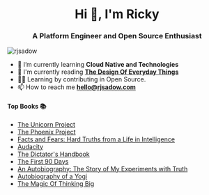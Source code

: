 <h1 align="center">Hi 👋, I'm Ricky</h1>

<h3 align="center">A Platform Engineer and Open Source Enthusiast</h3>

<p align="left"> <img src="https://komarev.com/ghpvc/?username=rjsadow&label=Profile%20views&color=0e75b6&style=flat" alt="rjsadow" /> </p>

- 🌱 I’m currently learning **Cloud Native and Technologies** 
- 📖 I'm currently reading <a href=https://www.amazon.com/Design-Everyday-Things-Revised-Expanded/dp/0465050654> **The Design Of Everyday Things** </a>
- 👨‍💻 Learning by contributing in Open Source.
- 📫 How to reach me **hello@rjsadow.com**

<h4>Top Books 📚</h4>

- <a href="https://www.amazon.com/The-Unicorn-Project-Gene-Kim-audiobook/dp/B0812C82T9/ref=sr_1_1?crid=3HPZLRYNZCEBF&keywords=The+Unicorn+Project&qid=1686147947&s=audible&sprefix=the+unicorn+project%2Caudible%2C93&sr=1-1">The Unicorn Project</a>
- <a href="https://www.amazon.com/The-Phoenix-Project-audiobook/dp/B00VATFAMI/ref=sr_1_1?crid=174N93I2KIBQO&keywords=The+Phoenix+Project&qid=1686147959&s=audible&sprefix=the+phoenix+project%2Caudible%2C86&sr=1-1">The Phoenix Project</a>
- <a href="https://www.amazon.com/Facts-and-Fears-audiobook/dp/B07B1M7QFN/ref=sr_1_1?crid=3BNVNQCT1A9D2&keywords=Facts+and+Fears%3A+Hard+Truths+from+a+Life+in+Intelligence&qid=1686147972&s=audible&sprefix=facts+and+fears+hard+truths+from+a+life+in+intelligence%2Caudible%2C101&sr=1-1">Facts and Fears: Hard Truths from a Life in Intelligence</a>
- <a href="https://www.amazon.com/Audacity-Jonathan-Chait-audiobook/dp/B01LYC3PLT/ref=sr_1_2?crid=VIWQ3LMLXDGA&keywords=Audacity&qid=1686147984&s=audible&sprefix=audacity%2Caudible%2C121&sr=1-2">Audacity</a>
- <a href="https://www.amazon.com/Dictators-Handbook-Behavior-Almost-Politics/dp/B09S298PK3/ref=sr_1_1?crid=3KWRG37G6N06F&keywords=the+dictator%27s+handbook&qid=1686148000&s=audible&sprefix=The+Dictator%27s+Handbook%2Caudible%2C95&sr=1-1">The Dictator's Handbook</a>
- <a href="https://www.amazon.com/First-Days-Updated-Expanded-Strategies/dp/B00CH7FE1O/ref=sr_1_1?crid=2B17GN8FC33J4&keywords=The+First+90+Days&qid=1686148013&s=audible&sprefix=the+first+90+days%2Caudible%2C90&sr=1-1">The First 90 Days</a>
- <a href="https://www.amazon.com/An-Autobiography-audiobook/dp/B003JD6GLM/ref=sr_1_1?crid=2IOMIQKCR5XHK&keywords=An+Autobiography%3A+The+Story+of+My+Experiments+with+Truth&qid=1686148028&s=audible&sprefix=an+autobiography+the+story+of+my+experiments+with+truth%2Caudible%2C101&sr=1-1">An Autobiography: The Story of My Experiments with Truth</a>
- <a href="https://www.amazon.com/Autobiography-of-Yogi-Ben-Kingsley-audiobook/dp/B0006IU7LS/ref=sr_1_1?crid=25Q2N18QV8Q3Z&keywords=Autobiography+of+a+Yogi&qid=1686147728&s=audible&sprefix=autobiography+of+a+yogi%2Caudible%2C80&sr=1-1">Autobiography of a Yogi</a>
- <a href="https://www.amazon.com/The-Magic-of-Thinking-Big-audiobook/dp/B015EGKE4G/ref=sr_1_1?crid=3ML6N8L8WUUTB&keywords=The+Magic+of+Thinking+Big&qid=1686147660&s=books&sprefix=the+magic+of+thinking+big%2Cstripbooks%2C99&sr=1-1">The Magic Of Thinking Big</a>
